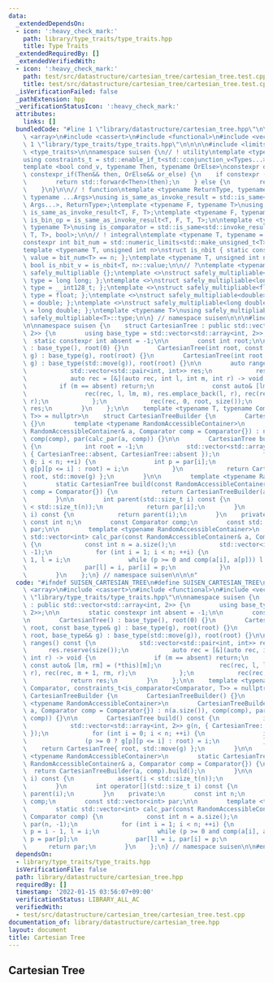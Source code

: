```yaml
---
data:
  _extendedDependsOn:
  - icon: ':heavy_check_mark:'
    path: library/type_traits/type_traits.hpp
    title: Type Traits
  _extendedRequiredBy: []
  _extendedVerifiedWith:
  - icon: ':heavy_check_mark:'
    path: test/src/datastructure/cartesian_tree/cartesian_tree.test.cpp
    title: test/src/datastructure/cartesian_tree/cartesian_tree.test.cpp
  _isVerificationFailed: false
  _pathExtension: hpp
  _verificationStatusIcon: ':heavy_check_mark:'
  attributes:
    links: []
  bundledCode: "#line 1 \"library/datastructure/cartesian_tree.hpp\"\n\n\n\n#include\
    \ <array>\n#include <cassert>\n#include <functional>\n#include <vector>\n\n#line\
    \ 1 \"library/type_traits/type_traits.hpp\"\n\n\n\n#include <limits>\n#include\
    \ <type_traits>\n\nnamespace suisen {\n// ! utility\ntemplate <typename ...Types>\n\
    using constraints_t = std::enable_if_t<std::conjunction_v<Types...>, std::nullptr_t>;\n\
    template <bool cond_v, typename Then, typename OrElse>\nconstexpr decltype(auto)\
    \ constexpr_if(Then&& then, OrElse&& or_else) {\n    if constexpr (cond_v) {\n\
    \        return std::forward<Then>(then);\n    } else {\n        return std::forward<OrElse>(or_else);\n\
    \    }\n}\n\n// ! function\ntemplate <typename ReturnType, typename Callable,\
    \ typename ...Args>\nusing is_same_as_invoke_result = std::is_same<std::invoke_result_t<Callable,\
    \ Args...>, ReturnType>;\ntemplate <typename F, typename T>\nusing is_uni_op =\
    \ is_same_as_invoke_result<T, F, T>;\ntemplate <typename F, typename T>\nusing\
    \ is_bin_op = is_same_as_invoke_result<T, F, T, T>;\n\ntemplate <typename Comparator,\
    \ typename T>\nusing is_comparator = std::is_same<std::invoke_result_t<Comparator,\
    \ T, T>, bool>;\n\n// ! integral\ntemplate <typename T, typename = constraints_t<std::is_integral<T>>>\n\
    constexpr int bit_num = std::numeric_limits<std::make_unsigned_t<T>>::digits;\n\
    template <typename T, unsigned int n>\nstruct is_nbit { static constexpr bool\
    \ value = bit_num<T> == n; };\ntemplate <typename T, unsigned int n>\nstatic constexpr\
    \ bool is_nbit_v = is_nbit<T, n>::value;\n\n// ?\ntemplate <typename T>\nstruct\
    \ safely_multipliable {};\ntemplate <>\nstruct safely_multipliable<int> { using\
    \ type = long long; };\ntemplate <>\nstruct safely_multipliable<long long> { using\
    \ type = __int128_t; };\ntemplate <>\nstruct safely_multipliable<float> { using\
    \ type = float; };\ntemplate <>\nstruct safely_multipliable<double> { using type\
    \ = double; };\ntemplate <>\nstruct safely_multipliable<long double> { using type\
    \ = long double; };\ntemplate <typename T>\nusing safely_multipliable_t = typename\
    \ safely_multipliable<T>::type;\n\n} // namespace suisen\n\n\n#line 10 \"library/datastructure/cartesian_tree.hpp\"\
    \n\nnamespace suisen {\n    struct CartesianTree : public std::vector<std::array<int,\
    \ 2>> {\n        using base_type = std::vector<std::array<int, 2>>;\n\n      \
    \  static constexpr int absent = -1;\n\n        const int root;\n\n        CartesianTree()\
    \ : base_type(), root(0) {}\n        CartesianTree(int root, const base_type&\
    \ g) : base_type(g), root(root) {}\n        CartesianTree(int root, base_type&&\
    \ g) : base_type(std::move(g)), root(root) {}\n\n        auto ranges() const {\n\
    \            std::vector<std::pair<int, int>> res;\n            res.reserve(size());\n\
    \            auto rec = [&](auto rec, int l, int m, int r) -> void {\n       \
    \         if (m == absent) return;\n                const auto& [lm, rm] = (*this)[m];\n\
    \                rec(rec, l, lm, m), res.emplace_back(l, r), rec(rec, m + 1, rm,\
    \ r);\n            };\n            rec(rec, 0, root, size());\n            return\
    \ res;\n        }\n    };\n\n    template <typename T, typename Comparator, constraints_t<is_comparator<Comparator,\
    \ T>> = nullptr>\n    struct CartesianTreeBuilder {\n        CartesianTreeBuilder()\
    \ {}\n        template <typename RandomAccessibleContainer>\n        CartesianTreeBuilder(const\
    \ RandomAccessibleContainer& a, Comparator comp = Comparator{}) : n(a.size()),\
    \ comp(comp), par(calc_par(a, comp)) {}\n\n        CartesianTree build() const\
    \ {\n            int root = -1;\n            std::vector<std::array<int, 2>> g(n,\
    \ { CartesianTree::absent, CartesianTree::absent });\n            for (int i =\
    \ 0; i < n; ++i) {\n                int p = par[i];\n                (p >= 0 ?\
    \ g[p][p <= i] : root) = i;\n            }\n            return CartesianTree{\
    \ root, std::move(g) };\n        }\n\n        template <typename RandomAccessibleContainer>\n\
    \        static CartesianTree build(const RandomAccessibleContainer& a, Comparator\
    \ comp = Comparator{}) {\n            return CartesianTreeBuilder(a, comp).build();\n\
    \        }\n\n        int parent(std::size_t i) const {\n            assert(i\
    \ < std::size_t(n));\n            return par[i];\n        }\n        int operator[](std::size_t\
    \ i) const {\n            return parent(i);\n        }\n    private:\n       \
    \ const int n;\n        const Comparator comp;\n        const std::vector<int>\
    \ par;\n\n        template <typename RandomAccessibleContainer>\n        static\
    \ std::vector<int> calc_par(const RandomAccessibleContainer& a, Comparator comp)\
    \ {\n            const int n = a.size();\n            std::vector<int> par(n,\
    \ -1);\n            for (int i = 1; i < n; ++i) {\n                int p = i -\
    \ 1, l = i;\n                while (p >= 0 and comp(a[i], a[p])) l = p, p = par[p];\n\
    \                par[l] = i, par[i] = p;\n            }\n            return par;\n\
    \        }\n    };\n} // namespace suisen\n\n\n"
  code: "#ifndef SUISEN_CARTESIAN_TREE\n#define SUISEN_CARTESIAN_TREE\n\n#include\
    \ <array>\n#include <cassert>\n#include <functional>\n#include <vector>\n\n#include\
    \ \"library/type_traits/type_traits.hpp\"\n\nnamespace suisen {\n    struct CartesianTree\
    \ : public std::vector<std::array<int, 2>> {\n        using base_type = std::vector<std::array<int,\
    \ 2>>;\n\n        static constexpr int absent = -1;\n\n        const int root;\n\
    \n        CartesianTree() : base_type(), root(0) {}\n        CartesianTree(int\
    \ root, const base_type& g) : base_type(g), root(root) {}\n        CartesianTree(int\
    \ root, base_type&& g) : base_type(std::move(g)), root(root) {}\n\n        auto\
    \ ranges() const {\n            std::vector<std::pair<int, int>> res;\n      \
    \      res.reserve(size());\n            auto rec = [&](auto rec, int l, int m,\
    \ int r) -> void {\n                if (m == absent) return;\n               \
    \ const auto& [lm, rm] = (*this)[m];\n                rec(rec, l, lm, m), res.emplace_back(l,\
    \ r), rec(rec, m + 1, rm, r);\n            };\n            rec(rec, 0, root, size());\n\
    \            return res;\n        }\n    };\n\n    template <typename T, typename\
    \ Comparator, constraints_t<is_comparator<Comparator, T>> = nullptr>\n    struct\
    \ CartesianTreeBuilder {\n        CartesianTreeBuilder() {}\n        template\
    \ <typename RandomAccessibleContainer>\n        CartesianTreeBuilder(const RandomAccessibleContainer&\
    \ a, Comparator comp = Comparator{}) : n(a.size()), comp(comp), par(calc_par(a,\
    \ comp)) {}\n\n        CartesianTree build() const {\n            int root = -1;\n\
    \            std::vector<std::array<int, 2>> g(n, { CartesianTree::absent, CartesianTree::absent\
    \ });\n            for (int i = 0; i < n; ++i) {\n                int p = par[i];\n\
    \                (p >= 0 ? g[p][p <= i] : root) = i;\n            }\n        \
    \    return CartesianTree{ root, std::move(g) };\n        }\n\n        template\
    \ <typename RandomAccessibleContainer>\n        static CartesianTree build(const\
    \ RandomAccessibleContainer& a, Comparator comp = Comparator{}) {\n          \
    \  return CartesianTreeBuilder(a, comp).build();\n        }\n\n        int parent(std::size_t\
    \ i) const {\n            assert(i < std::size_t(n));\n            return par[i];\n\
    \        }\n        int operator[](std::size_t i) const {\n            return\
    \ parent(i);\n        }\n    private:\n        const int n;\n        const Comparator\
    \ comp;\n        const std::vector<int> par;\n\n        template <typename RandomAccessibleContainer>\n\
    \        static std::vector<int> calc_par(const RandomAccessibleContainer& a,\
    \ Comparator comp) {\n            const int n = a.size();\n            std::vector<int>\
    \ par(n, -1);\n            for (int i = 1; i < n; ++i) {\n                int\
    \ p = i - 1, l = i;\n                while (p >= 0 and comp(a[i], a[p])) l = p,\
    \ p = par[p];\n                par[l] = i, par[i] = p;\n            }\n      \
    \      return par;\n        }\n    };\n} // namespace suisen\n\n#endif // SUISEN_CARTESIAN_TREE\n"
  dependsOn:
  - library/type_traits/type_traits.hpp
  isVerificationFile: false
  path: library/datastructure/cartesian_tree.hpp
  requiredBy: []
  timestamp: '2022-01-15 03:56:07+09:00'
  verificationStatus: LIBRARY_ALL_AC
  verifiedWith:
  - test/src/datastructure/cartesian_tree/cartesian_tree.test.cpp
documentation_of: library/datastructure/cartesian_tree.hpp
layout: document
title: Cartesian Tree
---
```

## Cartesian Tree